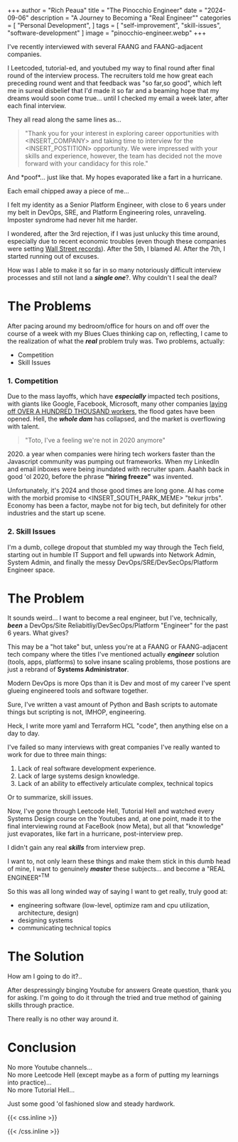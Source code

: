 +++
author = "Rich Peaua"
title = "The Pinocchio Engineer"
date = "2024-09-06"
description = "A Journey to Becoming a \"Real Engineer\""
categories = [
    "Personal Development",
]
tags = [
    "self-improvement",
    "skill-issues",
    "software-development"
]
image = "pinocchio-engineer.webp"
+++

I've recently interviewed with several FAANG and FAANG-adjacent companies.

I Leetcoded, tutorial-ed, and youtubed my way to final round after final round of the interview process. The recruiters told me how great each preceding round went and that feedback was "so far,so good", which left me in sureal disbelief that I'd made it so far and a beaming hope that my dreams would soon come true... until I checked my email a week later, after each final interview. <br/>

They all read along the same lines as... <br/>
> "Thank you for your interest in exploring career opportunities with <INSERT_COMPANY> and taking time to interview for the <INSERT_POSTITION> opportunity. We were impressed with your skills and experience, however, the team has decided not the move forward with your candidacy for this role."

And \*poof\*... just like that. My hopes evaporated like a fart in a hurricane. 

Each email chipped away a piece of me...

I felt my identity as a Senior Platform Engineer, with close to 6 years under my belt in DevOps, SRE, and Platform Engineering roles, unraveling. Imposter syndrome had never hit me harder.

I wondered, after the 3rd rejection, if I was just unlucky this time around, especially due to recent economic troubles (even though these companies were setting [Wall Street records](https://www.cnbc.com/2024/01/26/tech-layoffs-jump-in-january-as-alphabet-meta-microsoft-reach-high.html)). After the 5th, I blamed AI. After the 7th, I started running out of excuses. 

How was I able to make it so far in so many notoriously difficult interview processes and still not land a ***single one***?. Why couldn't I seal the deal?

# The Problems

After pacing around my bedroom/office for hours on and off over the course of a week with my Blues Clues thinking cap on, reflecting, I came to the realization of what the ***real*** problem truly was. Two problems, actually: <br/>
- Competition
- Skill Issues

### 1. Competition

Due to the mass layoffs, which have ***especially*** impacted tech positions, with giants like Google, Facebook, Microsoft, many other companies [laying off OVER A HUNDRED THOUSAND workers](https://layoffs.fyi/), the flood gates have been opened. Hell, the ***whole dam*** has collapsed, and the market is overflowing with talent.

> "Toto, I've a feeling we're not in 2020 anymore" 

2020\. a year when companies were hiring tech workers faster than the Javascript community was pumping out frameworks. When my LinkedIn and email inboxes were being inundated with recruiter spam. Aaahh back in good 'ol 2020, before the phrase **"hiring freeze"** was invented.



Unfortunately, it's 2024 and those good times are long gone. AI has come with the morbid promise to <INSERT_SOUTH_PARK_MEME> "tekur jrrbs". Economy has been a factor, maybe not for big tech, but definitely for other industries and the start up scene.

### 2. Skill Issues

I'm a dumb, college dropout that stumbled my way through the Tech field, starting out in humble IT Support and fell upwards into Network Admin, System Admin, and finally the messy DevOps/SRE/DevSecOps/Platform Engineer space.


# The Problem

It sounds weird... I want to become a real engineer, but I've, technically, ***been*** a DevOps/Site Reliabitliy/DevSecOps/Platform "Engineer" for the past 6 years. What gives?

This may be a "hot take" but, unless you're at a FAANG or FAANG-adjacent tech company where the titles I've mentioned actually ***engineer*** solution (tools, apps, platforms) to solve insane scaling problems, those postions are just a rebrand of **Systems Administrator**.

Modern DevOps is more Ops than it is Dev and most of my career I've spent glueing engineered tools and software together.

Sure, I've written a vast amount of Python and Bash scripts to automate things but scripting is not, IMHOP, engineering.

Heck, I write more yaml and Terraform HCL "code", then anything else on a day to day.

I've failed so many interviews with great companies I've really wanted to work for due to three main things:
1) Lack of real software development experience.
2) Lack of large systems design knowledge.
3) Lack of an ability to effectively articulate complex, technical topics

Or to summarize, skill issues.

Now, I've gone through Leetcode Hell, Tutorial Hell and watched every Systems Design course on the Youtubes and, at one point, made it to the final interviewing round at FaceBook (now Meta), but all that "knowledge" just evaporates, like fart in a hurricane, post-interview prep.

I didn't gain any real ***skills*** from interview prep.

I want to, not only learn these things and make them stick in this dumb head of mine, I want to genuinely ***master*** these subjects... and become a "REAL ENGINEER"<sup>TM</sup>

So this was all long winded way of saying I want to get really, truly good at:
- engineering software (low-level, optimize ram and cpu utilization, architecture, design)
- designing systems
- communicating technical topics

# The Solution

How am I going to do it?..

After despressingly binging Youtube for answers
Greate question, thank you for asking. I'm going to do it through the tried and true method of gaining skills through practice.

There really is no other way around it.

# Conclusion

No more Youtube channels...<br/>
No more Leetcode Hell (except maybe as a form of putting my learnings into practice)...<br/>
No more Tutorial Hell...

Just some good 'ol fashioned slow and steady hardwork.

{{< css.inline >}}
<style>
.canon { background: white; width: 100%; height: auto; }
</style>
{{< /css.inline >}}
